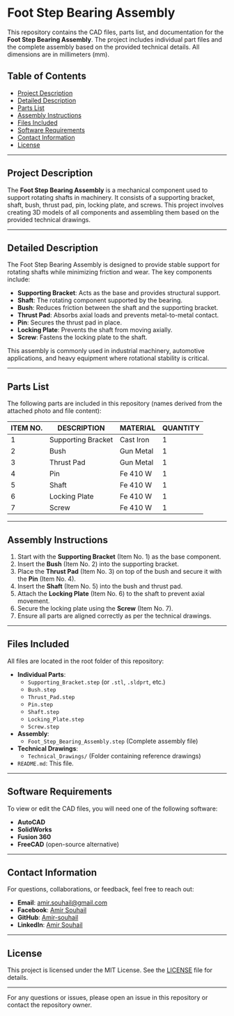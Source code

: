 # Foot Step Bearing Assembly

This repository contains the CAD files, parts list, and documentation for the **Foot Step Bearing Assembly**. The project includes individual part files and the complete assembly based on the provided technical details. All dimensions are in millimeters (mm).

## Table of Contents
- [Project Description](#project-description)
- [Detailed Description](#detailed-description)
- [Parts List](#parts-list)
- [Assembly Instructions](#assembly-instructions)
- [Files Included](#files-included)
- [Software Requirements](#software-requirements)
- [Contact Information](#contact-information)
- [License](#license)

---

## Project Description
The **Foot Step Bearing Assembly** is a mechanical component used to support rotating shafts in machinery. It consists of a supporting bracket, shaft, bush, thrust pad, pin, locking plate, and screws. This project involves creating 3D models of all components and assembling them based on the provided technical drawings.

---

## Detailed Description
The Foot Step Bearing Assembly is designed to provide stable support for rotating shafts while minimizing friction and wear. The key components include:
- **Supporting Bracket**: Acts as the base and provides structural support.
- **Shaft**: The rotating component supported by the bearing.
- **Bush**: Reduces friction between the shaft and the supporting bracket.
- **Thrust Pad**: Absorbs axial loads and prevents metal-to-metal contact.
- **Pin**: Secures the thrust pad in place.
- **Locking Plate**: Prevents the shaft from moving axially.
- **Screw**: Fastens the locking plate to the shaft.

This assembly is commonly used in industrial machinery, automotive applications, and heavy equipment where rotational stability is critical.

---

## Parts List
The following parts are included in this repository (names derived from the attached photo and file content):

| ITEM NO. | DESCRIPTION          | MATERIAL   | QUANTITY |
|----------|----------------------|------------|----------|
| 1        | Supporting Bracket   | Cast Iron  | 1        |
| 2        | Bush                 | Gun Metal  | 1        |
| 3        | Thrust Pad           | Gun Metal  | 1        |
| 4        | Pin                  | Fe 410 W   | 1        |
| 5        | Shaft                | Fe 410 W   | 1        |
| 6        | Locking Plate        | Fe 410 W   | 1        |
| 7        | Screw                | Fe 410 W   | 1        |

---

## Assembly Instructions
1. Start with the **Supporting Bracket** (Item No. 1) as the base component.
2. Insert the **Bush** (Item No. 2) into the supporting bracket.
3. Place the **Thrust Pad** (Item No. 3) on top of the bush and secure it with the **Pin** (Item No. 4).
4. Insert the **Shaft** (Item No. 5) into the bush and thrust pad.
5. Attach the **Locking Plate** (Item No. 6) to the shaft to prevent axial movement.
6. Secure the locking plate using the **Screw** (Item No. 7).
7. Ensure all parts are aligned correctly as per the technical drawings.

---

## Files Included
All files are located in the root folder of this repository:
- **Individual Parts**:
  - `Supporting_Bracket.step` (or `.stl`, `.sldprt`, etc.)
  - `Bush.step`
  - `Thrust_Pad.step`
  - `Pin.step`
  - `Shaft.step`
  - `Locking_Plate.step`
  - `Screw.step`
- **Assembly**:
  - `Foot_Step_Bearing_Assembly.step` (Complete assembly file)
- **Technical Drawings**:
  - `Technical_Drawings/` (Folder containing reference drawings)
- `README.md`: This file.

---

## Software Requirements
To view or edit the CAD files, you will need one of the following software:
- **AutoCAD**
- **SolidWorks**
- **Fusion 360**
- **FreeCAD** (open-source alternative)

---

## Contact Information
For questions, collaborations, or feedback, feel free to reach out:
- **Email**: [amir.souhail@gmail.com](mailto:amir.souhail@gmail.com)
- **Facebook**: [Amir Souhail](https://www.facebook.com/amir.souhail)
- **GitHub**: [Amir-souhail](https://github.com/Amir-souhail)
- **LinkedIn**: [Amir Souhail](https://www.linkedin.com/in/amir-souhail-3b939069/)

---

## License
This project is licensed under the MIT License. See the [LICENSE](LICENSE) file for details.

---

For any questions or issues, please open an issue in this repository or contact the repository owner.
